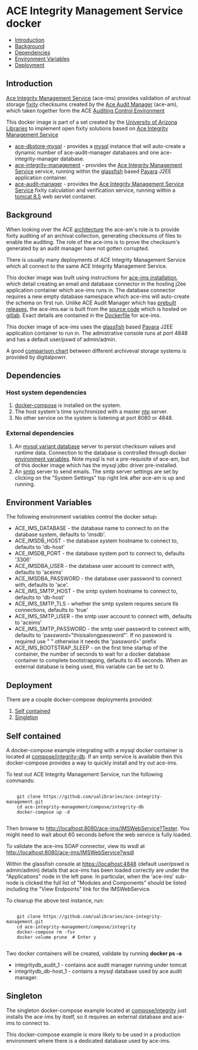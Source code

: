 # ACE Integrity Management Service docker

- [Introduction](#introduction)
- [Background](#background)
- [Dependencies](#dependencies)
- [Environment Variables](#environment-variables)
- [Deployment](#deployment)

## Introduction

[Ace Integrity Management Service](https://wiki.umiacs.umd.edu/adapt/index.php/Ace:Ace_IMS_System) (ace-ims) provides validation of archival storage [fixity](https://www.dpconline.org/handbook/technical-solutions-and-tools/fixity-and-checksums) checksums created by the [Ace Audit Manager](https://wiki.umiacs.umd.edu/adapt/index.php/Ace:Main) (ace-am), which taken together form the ACE [Auditing Control Environment](https://wiki.umiacs.umd.edu/adapt/index.php/Ace)

This docker image is part of a set created by the [University of Arizona Libraries](https://github.com/ualibraries) to implement open fixity solutions based on [Ace Integrity Management Service](https://wiki.umiacs.umd.edu/adapt/index.php/Ace:Main)

* [ace-dbstore-mysql](https://github.com/ualibraries/ace-dbstore-mysql) - provides a [mysql](https://hub.docker.com/_/mysql/) instance that will auto-create a dynamic number of ace-audit-manager databases and one ace-integrity-manager database.
* [ace-integrity-management](https://github.com/ualibraries/ace-integrity-management) - provides the [Ace Integrity Management Service](https://wiki.umiacs.umd.edu/adapt/index.php/Ace:Ace_IMS_System) service, running within the [glassfish](https://en.wikipedia.org/wiki/GlassFish) based [Payara](https://www.payara.fish/) J2EE application container.
* [ace-audit-manager](https://github.com/ualibraries/ace-audit-manager) - provides the [Ace Integrity Management Service Service](https://wiki.umiacs.umd.edu/adapt/index.php/Ace:Audit_Manager_Installation_Guide) fixity calculation and verification service, running within a [tomcat 8.5](http://tomcat.apache.org/) web servlet container.

## Background

When looking over the ACE [architecture](https://wiki.umiacs.umd.edu/adapt/images/5/5b/DigCCurr2009_060909.pdf) the ace-am's role is to provide fixity auditing of an archival collection, generating checksums of files to enable the auditing. The role of the ace-ims is to prove the checksum's generated by an audit manager have not gotten corrupted.

There is usually many deployments of ACE Integrity Management Service which all connect to the same ACE Integrity Management Service.

This docker image was built using instructions for [ace-ims installation](https://wiki.umiacs.umd.edu/adapt/index.php/Ace:IMS_Installation), which detail creating an email and database connector in the hosting j2ee application container which ace-ims runs in. The database connector requires a new empty database namespace which ace-ims will auto-create the schema on first run. Unlike ACE Audit Manager which has [prebuilt releases](https://gitlab.umiacs.umd.edu/adapt/ace/tags/ace-1.12), the ace-ims.ear is built from the [source code](https://gitlab.umiacs.umd.edu/adapt/ace) which is hosted on [gitlab](https://gitlab.umiacs.umd.edu/groups/adapt). Exact details are contained in the [Dockerfile](https://github.com/ualibraries/ace-integrity-management/blob/master/Dockerfile) for ace-ims.

This docker image of ace-ims uses the [glassfish](https://en.wikipedia.org/wiki/GlassFish) based [Payara](https://www.payara.fish/) J2EE application container to run in. The admistrative console runs at port 4848 and has a default user/pswd of admin/admin.

A good [comparison chart](http://digitalpowrr.niu.edu/digital-preservation-101/tool-grid/) between different archiveval storage systems is provided by digitalpowrr.

## Dependencies
### Host system dependencies
1. [docker-compose](https://docs.docker.com/compose/overview/) is installed on the system.
2. The host system's time synchronized with a master [ntp](https://en.wikipedia.org/wiki/Network_Time_Protocol) server.
3. No other service on the system is listening at port 8080 or 4848.

### External dependencies

1. An [mysql variant database](https://en.wikipedia.org/wiki/MySQL#Current) server to persist checksum values and runtime data. Connection to the database is controlled through docker [environment variables](#environment-variables). Note mysql is not a pre-requisite of ace-am, but of this docker image which has the mysql jdbc driver pre-installed.
2. An [smtp](https://en.wikipedia.org/wiki/Simple_Mail_Transfer_Protocol) server to send emails. The smtp server settings are set by clicking on the "System Settings" top right link after ace-am is up and running.

## Environment Variables

The following environment variables control the docker setup:

* ACE_IMS_DATABASE - the database name to connect to on the database system, defaults to 'imsdb'.
* ACE_IMSDB_HOST - the database system hostname to connect to, defaults to 'db-host'
* ACE_IMSDB_PORT - the database system port to connect to, defaults '3306'
* ACE_IMSDBA_USER - the database user account to connect with, defaults to 'aceims'
* ACE_IMSDBA_PASSWORD - the database user password to connect with, defaults to 'ace'.
* ACE_IMS_SMTP_HOST - the smtp system hostname to connect to, defaults to 'db-host'
* ACE_IMS_SMTP_TLS - whether the smtp system requres secure tls connections, defaults to 'true'
* ACE_IMS_SMTP_USER - the smtp user account to connect with, defaults to 'aceims'
* ACE_IMS_SMTP_PASSWORD - the smtp user password to connect with, defaults to 'password="thisisalongpassword"'. If no password is required use " " otherwise it needs the 'password=' prefix
* ACE_IMS_BOOTSTRAP_SLEEP - on the first time startup of the container, the number of seconds to wait for a docker database container to complete bootstrapping, defaults to 45 seconds. When an external database is being used, this variable can be set to 0.

## Deployment

There are a couple docker-compose deployments provided:

1. [Self contained](#self-contained)
2. [Singleton](#singleton)

## Self contained

A docker-compose example integrating with a mysql docker container is located at [compose/integrity-db](https://github.com/ualibraries/ace-integrity-management/tree/master/compose/integrity-db). If an smtp service is available then this docker-compose provides a way to quickly install and try out ace-ims.

To test out ACE Integrity Management Service, run the following commands:

```
	
	git clone https://github.com/ualibraries/ace-integrity-management.git
	cd ace-integrity-management/compose/integrity-db
	docker-compose up -d
	
```

Then browse to [http://localhost:8080/ace-ims/IMSWebService?Tester](http://localhost:8080/ace-ims/IMSWebService?Tester). You might need to wait about 60 seconds before the web service is fully loaded.

To validate the ace-ims SOAP connector, view its wsdl at [http://localhost:8080/ace-ims/IMSWebService?wsdl](http://localhost:8080/ace-ims/IMSWebService?wsdl)

Within the glassfish console at [https://localhost:4848](https://localhost:4848) (default user/pswd is admin/admin) details that ace-ims has been loaded correctly are under the "Applications" node in the left pane. In particular, when the 'ace-ims' sub-node is clicked the full list of "Modules and Components" should be listed including the "View Endpoints" link for the IMSWebService.

To cleanup the above test instance, run:

```
	
	git clone https://github.com/ualibraries/ace-integrity-management.git
	cd ace-integrity-management/compose/integrity
	docker-compose rm -fsv
	docker volume prune  # Enter y
	
```

Two docker containers will be created, validate by running **docker ps -a**

* integritydb_audit_1 - contains ace audit manager running under tomcat
* integritydb_db-host_1 - contains a mysql database used by ace audit manager.

## Singleton

The singleton docker-compose example located at [compose/integrity](https://github.com/ualibraries/ace-integrity-management/tree/master/compose/integrity) just installs the ace-ims by itself, so it requires an external database and ace-ims to connect to.

This docker-compose example is more likely to be used in a production environment where there is a dedicated database used by ace-ims.
